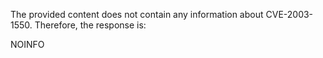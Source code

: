 The provided content does not contain any information about CVE-2003-1550. Therefore, the response is:

NOINFO